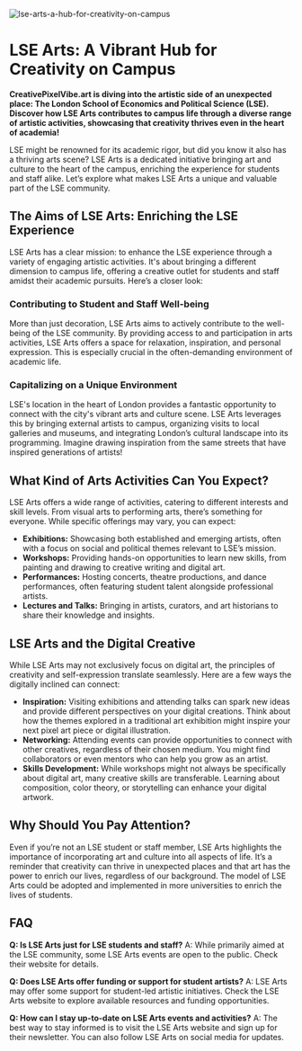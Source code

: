 ![lse-arts-a-hub-for-creativity-on-campus](https://images.pexels.com/photos/10211136/pexels-photo-10211136.jpeg?auto=compress&cs=tinysrgb&fit=crop&h=627&w=1200)

# LSE Arts: A Vibrant Hub for Creativity on Campus

**CreativePixelVibe.art is diving into the artistic side of an unexpected place: The London School of Economics and Political Science (LSE). Discover how LSE Arts contributes to campus life through a diverse range of artistic activities, showcasing that creativity thrives even in the heart of academia!**

LSE might be renowned for its academic rigor, but did you know it also has a thriving arts scene? LSE Arts is a dedicated initiative bringing art and culture to the heart of the campus, enriching the experience for students and staff alike. Let’s explore what makes LSE Arts a unique and valuable part of the LSE community.

## The Aims of LSE Arts: Enriching the LSE Experience

LSE Arts has a clear mission: to enhance the LSE experience through a variety of engaging artistic activities. It's about bringing a different dimension to campus life, offering a creative outlet for students and staff amidst their academic pursuits. Here’s a closer look:

### Contributing to Student and Staff Well-being

More than just decoration, LSE Arts aims to actively contribute to the well-being of the LSE community. By providing access to and participation in arts activities, LSE Arts offers a space for relaxation, inspiration, and personal expression. This is especially crucial in the often-demanding environment of academic life.

### Capitalizing on a Unique Environment

LSE's location in the heart of London provides a fantastic opportunity to connect with the city's vibrant arts and culture scene. LSE Arts leverages this by bringing external artists to campus, organizing visits to local galleries and museums, and integrating London’s cultural landscape into its programming. Imagine drawing inspiration from the same streets that have inspired generations of artists!

## What Kind of Arts Activities Can You Expect?

LSE Arts offers a wide range of activities, catering to different interests and skill levels. From visual arts to performing arts, there’s something for everyone. While specific offerings may vary, you can expect:

*   **Exhibitions:** Showcasing both established and emerging artists, often with a focus on social and political themes relevant to LSE’s mission.
*   **Workshops:** Providing hands-on opportunities to learn new skills, from painting and drawing to creative writing and digital art.
*   **Performances:** Hosting concerts, theatre productions, and dance performances, often featuring student talent alongside professional artists.
*   **Lectures and Talks:** Bringing in artists, curators, and art historians to share their knowledge and insights.

## LSE Arts and the Digital Creative

While LSE Arts may not exclusively focus on digital art, the principles of creativity and self-expression translate seamlessly. Here are a few ways the digitally inclined can connect:

*   **Inspiration:** Visiting exhibitions and attending talks can spark new ideas and provide different perspectives on your digital creations. Think about how the themes explored in a traditional art exhibition might inspire your next pixel art piece or digital illustration.
*   **Networking:** Attending events can provide opportunities to connect with other creatives, regardless of their chosen medium. You might find collaborators or even mentors who can help you grow as an artist.
*   **Skills Development:** While workshops might not always be specifically about digital art, many creative skills are transferable. Learning about composition, color theory, or storytelling can enhance your digital artwork.

## Why Should You Pay Attention?

Even if you’re not an LSE student or staff member, LSE Arts highlights the importance of incorporating art and culture into all aspects of life. It’s a reminder that creativity can thrive in unexpected places and that art has the power to enrich our lives, regardless of our background. The model of LSE Arts could be adopted and implemented in more universities to enrich the lives of students.

## FAQ

**Q: Is LSE Arts just for LSE students and staff?**
A: While primarily aimed at the LSE community, some LSE Arts events are open to the public. Check their website for details.

**Q: Does LSE Arts offer funding or support for student artists?**
A: LSE Arts may offer some support for student-led artistic initiatives. Check the LSE Arts website to explore available resources and funding opportunities.

**Q: How can I stay up-to-date on LSE Arts events and activities?**
A: The best way to stay informed is to visit the LSE Arts website and sign up for their newsletter. You can also follow LSE Arts on social media for updates.
